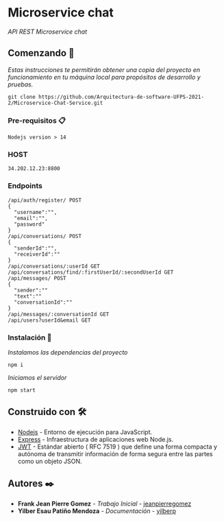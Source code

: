 # Microservice chat

_API REST Microservice chat_
## Comenzando 🚀

_Estas instrucciones te permitirán obtener una copia del proyecto en funcionamiento en tu máquina local para propósitos de desarrollo y pruebas._
```
git clone https://github.com/Arquitectura-de-software-UFPS-2021-2/Microservice-Chat-Service.git
```
### Pre-requisitos 📋

```
Nodejs version > 14
```

### HOST
```
34.202.12.23:8800
```

### Endpoints
```
/api/auth/register/ POST
{
  "username":"",
  "email":"",
  "password"
}
/api/conversations/ POST
{
  "senderId":"",
  "receiverId":""
}
/api/conversations/:userId GET
/api/conversations/find/:firstUserId/:secondUserId GET
/api/messages/ POST
{
  "sender":""
  "text":""
  "conversationId":""
}
/api/messages/:conversationId GET
/api/users?userId&email GET
```
### Instalación 🔧

_Instalamos las dependencias del proyecto_
```
npm i
```
_Iniciamos el servidor_
```
npm start
```
## Construido con 🛠️

* [Nodejs](https://nodejs.org/es/docs/) - Entorno de ejecución para JavaScript.
* [Express](https://expressjs.com/es/starter/installing.html) - Infraestructura de aplicaciones web Node.js.
* [JWT](https://jwt.io/introduction) - Estándar abierto ( RFC 7519 ) que define una forma compacta y autónoma de transmitir información de forma segura entre las partes como un objeto JSON.

## Autores ✒️

* **Frank Jean Pierre Gomez** - *Trabajo Inicial* - [jeanpierregomez](https://github.com/jeanpierregomez)
* **Yilber Esau Patiño Mendoza** - *Documentación* - [yilberp](https://github.com/Yilberp)
